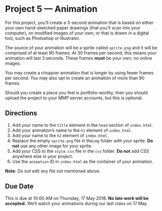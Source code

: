 # Project 5 — Animation
For this project, you’ll create a 3-second animation that is based on either your own hand-sketched paper drawings (that you’ll scan into your computer), on modified images of your own, or that is drawn in a digital tool, such as Photoshop or Illustrator.

The source of your animation will be a sprite called `sprite.png` and it will be comprised of at least 90 frames; At 30 frames per second, this means your animation will last 3 seconds. These frames **must** be your own; no online images.

You may create a choppier animation that is longer by using fewer frames per second. You may also opt to create an animation of more than 90 frames.

Should you create a piece you feel is portfolio-worthy, then you should upload the project to your MMP server accounts, but this is optional.

## Directions
1. Add your name to the `title` element in the `head` section of `index.html`.
2. Add your animation’s name to the `h1` element of `index.html`.
3. Add your name to the `h2` element of `index.html`.
4. Replace the empty `sprite.png` file in the`img` folder with your sprite. **Do not** use any other image for your sprite.
5. Add your CSS to the `style.css` file in the `css` folder. **Do not** add CSS anywhere else in your project.
6. Use the `animation` ID in `index.html` as the container of your animation.

**Note**: *Do not* edit any file not mentioned above.

## Due Date
This is due at 10:00 AM on Thursday, 17 May 2018. **No late work will be accepted.** We’ll watch your animations during our last class on 17 May.
